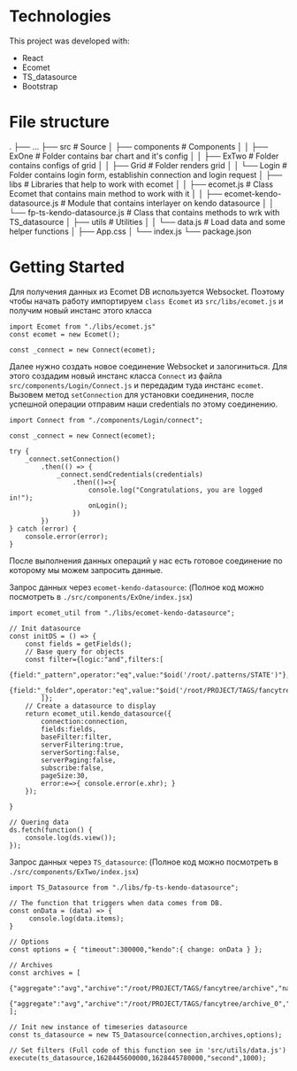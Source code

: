 # Technologies

This project was developed with:
 - React
 - Ecomet
 - TS_datasource
 - Bootstrap

# File structure
.
    ├── ...
    ├── src                                        # Source
    │   ├── components                             # Components
    │   │   ├── ExOne                              # Folder contains bar chart and it's config
    │   │   ├── ExTwo                              # Folder contains configs of grid
    │   │   ├── Grid                               # Folder renders grid
    │   │   └── Login                              # Folder contains login form, establishin connection and login request
    │   ├── libs                                   # Libraries that help to work with ecomet
    │   │   ├── ecomet.js                          # Class Ecomet that contains main method to work with it
    │   │   ├── ecomet-kendo-datasource.js         # Module that contains interlayer on kendo datasource
    │   │   └── fp-ts-kendo-datasource.js          # Class that contains methods to wrk with TS_datasource
    │   ├── utils                                  # Utilities
    │   │   └── data.js                            # Load data and some helper functions
    │   ├── App.css
    │   └── index.js
    └── package.json

# Getting Started

Для получения данных из Ecomet DB используется Websocket. Поэтому чтобы начать работу импортируем `class Ecomet` из `src/libs/ecomet.js` и получим новый инстанс этого класса
```
import Ecomet from "./libs/ecomet.js"
const ecomet = new Ecomet();

const _connect = new Connect(ecomet);
```
Далее нужно создать новое соединение Websocket и залогиниться. Для этого создадим новый инстанс класса `Connect` из файла `src/components/Login/Connect.js` и передадим туда инстанс `ecomet`. Вызовем метод `setConnection` для установки соединения, после успешной операции отправим наши credentials по этому соединению.
```
import Connect from "./components/Login/connect";

const _connect = new Connect(ecomet);

try {
    _connect.setConnection()
        .then(() => {
            _connect.sendCredentials(credentials)
                .then(()=>{
                    console.log("Congratulations, you are logged in!");
                    onLogin();
                })
        })
} catch (error) {
    console.error(error);
}
```
После выполнения данных операций у нас есть готовое соединение по которому мы можем запросить данные.

Запрос данных через `ecomet-kendo-datasource`: (Полное код можно посмотреть в `./src/components/ExOne/index.jsx`)
```
import ecomet_util from "./libs/ecomet-kendo-datasource";

// Init datasource
const initDS = () => {
    const fields = getFields();
    // Base query for objects
    const filter={logic:"and",filters:[
            {field:"_pattern",operator:"eq",value:"$oid('/root/.patterns/STATE')"},
            {field:"_folder",operator:"eq",value:"$oid('/root/PROJECT/TAGS/fancytree')"}
        ]};
    // Create a datasource to display
    return ecomet_util.kendo_datasource({
        connection:connection,
        fields:fields,
        baseFilter:filter,
        serverFiltering:true,
        serverSorting:false,
        serverPaging:false,
        subscribe:false,
        pageSize:30,
        error:e=>{ console.error(e.xhr); }
    });

}

// Quering data
ds.fetch(function() {
    console.log(ds.view());
});

```

Запрос данных через `TS_datasource`: (Полное код можно посмотреть в `./src/components/ExTwo/index.jsx`)
```
import TS_Datasource from "./libs/fp-ts-kendo-datasource";

// The function that triggers when data comes from DB.
const onData = (data) => {
     console.log(data.items);
}

// Options
const options = { "timeout":300000,"kendo":{ change: onData } };

// Archives
const archives = [
     {"aggregate":"avg","archive":"/root/PROJECT/TAGS/fancytree/archive","name":"archive"},  
     {"aggregate":"avg","archive":"/root/PROJECT/TAGS/fancytree/archive_0","name":"archive_0"}
];

// Init new instance of timeseries datasource
const ts_datasource = new TS_Datasource(connection,archives,options);

// Set filters (Full code of this function see in 'src/utils/data.js')
execute(ts_datasource,1628445600000,1628445780000,"second",1000);

```








